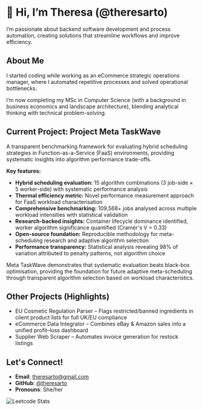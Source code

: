 # 👋 Hi, I’m Theresa (@theresarto)

I’m passionate about backend software development and process automation, creating solutions that streamline workflows and improve efficiency.

## About Me

I started coding while working as an eCommerce strategic operations manager, where I automated repetitive processes and solved operational bottlenecks.

I’m now completing my MSc in Computer Science (with a background in business economics and landscape architecture), blending analytical thinking with technical problem-solving.

## Current Project: Project Meta TaskWave

A transparent benchmarking framework for evaluating hybrid scheduling strategies in Function-as-a-Service (FaaS) environments, providing systematic insights into algorithm performance trade-offs.

**Key features:**
- **Hybrid scheduling evaluation:** 15 algorithm combinations (3 job-side × 5 worker-side) with systematic performance analysis
- **Thermal efficiency metric:** Novel performance measurement approach for FaaS workload characterisation
- **Comprehensive benchmarking:** 109,568+ jobs analysed across multiple workload intensities with statistical validation
- **Research-backed insights:** Container lifecycle dominance identified, worker algorithm significance quantified (Cramér's V = 0.33)
- **Open-source foundation:** Reproducible methodology for meta-scheduling research and adaptive algorithm selection
- **Performance transparency:** Statistical analysis revealing 98% of variation attributed to penalty patterns, not algorithm choice

Meta TaskWave demonstrates that systematic evaluation beats black-box optimisation, providing the foundation for future adaptive meta-scheduling through transparent algorithm selection based on workload characteristics.

## Other Projects (Highlights)
-	EU Cosmetic Regulation Parser – Flags restricted/banned ingredients in client product lists for full UK/EU compliance
-	eCommerce Data Integrator – Combines eBay & Amazon sales into a unified profit–loss dashboard
-	Supplier Web Scraper – Automates invoice generation for restock listings

## Let's Connect!
- **Email**: theresarto@gmail.com  
- **GitHub**: [@theresarto](https://github.com/theresarto)  
- **Pronouns**: She/her  


![Leetcode Stats](https://leetcard.jacoblin.cool/champy0527)


<!---
theresarto/theresarto is a ✨ special ✨ repository because its `README.md` (this file) appears on your GitHub profile.
You can click the Preview link to take a look at your changes.
--->

